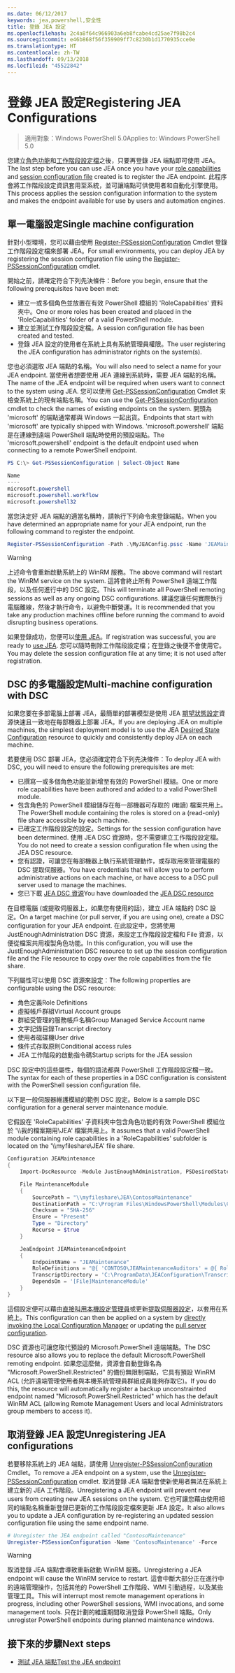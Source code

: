 ```yaml
---
ms.date: 06/12/2017
keywords: jea,powershell,安全性
title: 登錄 JEA 設定
ms.openlocfilehash: 2c4a8f64c966903a6eb8fcabe4cd25ae7f98b2c4
ms.sourcegitcommit: e46b868f56f359909ff7c8230b1d1770935cce0e
ms.translationtype: HT
ms.contentlocale: zh-TW
ms.lasthandoff: 09/13/2018
ms.locfileid: "45522842"
---
```

# <a name="registering-jea-configurations"></a><span data-ttu-id="fb0d6-103">登錄 JEA 設定</span><span class="sxs-lookup"><span data-stu-id="fb0d6-103">Registering JEA Configurations</span></span>

> <span data-ttu-id="fb0d6-104">適用對象：Windows PowerShell 5.0</span><span class="sxs-lookup"><span data-stu-id="fb0d6-104">Applies to: Windows PowerShell 5.0</span></span>

<span data-ttu-id="fb0d6-105">您建立[角色功能](role-capabilities.md)和[工作階段設定檔](session-configurations.md)之後，只要再登錄 JEA 端點即可使用 JEA。</span><span class="sxs-lookup"><span data-stu-id="fb0d6-105">The last step before you can use JEA once you have your [role capabilities](role-capabilities.md) and [session configuration file](session-configurations.md) created is to register the JEA endpoint.</span></span>
<span data-ttu-id="fb0d6-106">此程序會將工作階段設定資訊套用至系統，並可讓端點可供使用者和自動化引擎使用。</span><span class="sxs-lookup"><span data-stu-id="fb0d6-106">This process applies the session configuration information to the system and makes the endpoint available for use by users and automation engines.</span></span>

## <a name="single-machine-configuration"></a><span data-ttu-id="fb0d6-107">單一電腦設定</span><span class="sxs-lookup"><span data-stu-id="fb0d6-107">Single machine configuration</span></span>

<span data-ttu-id="fb0d6-108">針對小型環境，您可以藉由使用 [Register-PSSessionConfiguration](https://msdn.microsoft.com/powershell/reference/5.1/microsoft.powershell.core/register-pssessionconfiguration) Cmdlet 登錄工作階段設定檔來部署 JEA。</span><span class="sxs-lookup"><span data-stu-id="fb0d6-108">For small environments, you can deploy JEA by registering the session configuration file using the [Register-PSSessionConfiguration](https://msdn.microsoft.com/powershell/reference/5.1/microsoft.powershell.core/register-pssessionconfiguration) cmdlet.</span></span>

<span data-ttu-id="fb0d6-109">開始之前，請確定符合下列先決條件：</span><span class="sxs-lookup"><span data-stu-id="fb0d6-109">Before you begin, ensure that the following prerequisites have been met:</span></span>
- <span data-ttu-id="fb0d6-110">建立一或多個角色並放置在有效 PowerShell 模組的 'RoleCapabilities' 資料夾中。</span><span class="sxs-lookup"><span data-stu-id="fb0d6-110">One or more roles has been created and placed in the 'RoleCapabilities' folder of a valid PowerShell module.</span></span>
- <span data-ttu-id="fb0d6-111">建立並測試工作階段設定檔。</span><span class="sxs-lookup"><span data-stu-id="fb0d6-111">A session configuration file has been created and tested.</span></span>
- <span data-ttu-id="fb0d6-112">登錄 JEA 設定的使用者在系統上具有系統管理員權限。</span><span class="sxs-lookup"><span data-stu-id="fb0d6-112">The user registering the JEA configuration has administrator rights on the system(s).</span></span>

<span data-ttu-id="fb0d6-113">您也必須選取 JEA 端點的名稱。</span><span class="sxs-lookup"><span data-stu-id="fb0d6-113">You will also need to select a name for your JEA endpoint.</span></span>
<span data-ttu-id="fb0d6-114">當使用者想要使用 JEA 連線到系統時，需要 JEA 端點的名稱。</span><span class="sxs-lookup"><span data-stu-id="fb0d6-114">The name of the JEA endpoint will be required when users want to connect to the system using JEA.</span></span>
<span data-ttu-id="fb0d6-115">您可以使用 [Get-PSSessionConfiguration](https://msdn.microsoft.com/powershell/reference/5.1/microsoft.powershell.core/get-pssessionconfiguration) Cmdlet 來檢查系統上的現有端點名稱。</span><span class="sxs-lookup"><span data-stu-id="fb0d6-115">You can use the [Get-PSSessionConfiguration](https://msdn.microsoft.com/powershell/reference/5.1/microsoft.powershell.core/get-pssessionconfiguration) cmdlet to check the names of existing endpoints on the system.</span></span>
<span data-ttu-id="fb0d6-116">開頭為 'microsoft' 的端點通常都與 Windows 一起出貨。</span><span class="sxs-lookup"><span data-stu-id="fb0d6-116">Endpoints that start with 'microsoft' are typically shipped with Windows.</span></span>
<span data-ttu-id="fb0d6-117">'microsoft.powershell' 端點是在連線到遠端 PowerShell 端點時使用的預設端點。</span><span class="sxs-lookup"><span data-stu-id="fb0d6-117">The 'microsoft.powershell' endpoint is the default endpoint used when connecting to a remote PowerShell endpoint.</span></span>

```powershell
PS C:\> Get-PSSessionConfiguration | Select-Object Name

Name
----
microsoft.powershell
microsoft.powershell.workflow
microsoft.powershell32
```

<span data-ttu-id="fb0d6-118">當您決定好 JEA 端點的適當名稱時，請執行下列命令來登錄端點。</span><span class="sxs-lookup"><span data-stu-id="fb0d6-118">When you have determined an appropriate name for your JEA endpoint, run the following command to register the endpoint.</span></span>

```powershell
Register-PSSessionConfiguration -Path .\MyJEAConfig.pssc -Name 'JEAMaintenance' -Force
```

> [!WARNING]
> <span data-ttu-id="fb0d6-119">上述命令會重新啟動系統上的 WinRM 服務。</span><span class="sxs-lookup"><span data-stu-id="fb0d6-119">The above command will restart the WinRM service on the system.</span></span>
> <span data-ttu-id="fb0d6-120">這將會終止所有 PowerShell 遠端工作階段，以及任何進行中的 DSC 設定。</span><span class="sxs-lookup"><span data-stu-id="fb0d6-120">This will terminate all PowerShell remoting sessions as well as any ongoing DSC configurations.</span></span>
> <span data-ttu-id="fb0d6-121">建議您讓任何實際執行電腦離線，然後才執行命令，以避免中斷營運。</span><span class="sxs-lookup"><span data-stu-id="fb0d6-121">It is recommended that you take any production machines offline before running the command to avoid disrupting business operations.</span></span>

<span data-ttu-id="fb0d6-122">如果登錄成功，您便可以[使用 JEA](using-jea.md)。</span><span class="sxs-lookup"><span data-stu-id="fb0d6-122">If registration was successful, you are ready to [use JEA](using-jea.md).</span></span>
<span data-ttu-id="fb0d6-123">您可以隨時刪除工作階段設定檔；在登錄之後便不會使用它。</span><span class="sxs-lookup"><span data-stu-id="fb0d6-123">You may delete the session configuration file at any time; it is not used after registration.</span></span>

## <a name="multi-machine-configuration-with-dsc"></a><span data-ttu-id="fb0d6-124">DSC 的多電腦設定</span><span class="sxs-lookup"><span data-stu-id="fb0d6-124">Multi-machine configuration with DSC</span></span>

<span data-ttu-id="fb0d6-125">如果您要在多部電腦上部署 JEA，最簡單的部署模型是使用 JEA [期望狀態設定](https://msdn.microsoft.com/powershell/dsc/overview)資源快速且一致地在每部機器上部署 JEA。</span><span class="sxs-lookup"><span data-stu-id="fb0d6-125">If you are deploying JEA on multiple machines, the simplest deployment model is to use the JEA [Desired State Configuration](https://msdn.microsoft.com/powershell/dsc/overview) resource to quickly and consistently deploy JEA on each machine.</span></span>

<span data-ttu-id="fb0d6-126">若要使用 DSC 部署 JEA，您必須確定符合下列先決條件︰</span><span class="sxs-lookup"><span data-stu-id="fb0d6-126">To deploy JEA with DSC, you will need to ensure the following prerequisites are met:</span></span>
- <span data-ttu-id="fb0d6-127">已撰寫一或多個角色功能並新增至有效的 PowerShell 模組。</span><span class="sxs-lookup"><span data-stu-id="fb0d6-127">One or more role capabilities have been authored and added to a valid PowerShell module.</span></span>
- <span data-ttu-id="fb0d6-128">包含角色的 PowerShell 模組儲存在每一部機器可存取的 (唯讀) 檔案共用上。</span><span class="sxs-lookup"><span data-stu-id="fb0d6-128">The PowerShell module containing the roles is stored on a (read-only) file share accessible by each machine.</span></span>
- <span data-ttu-id="fb0d6-129">已確定工作階段設定的設定。</span><span class="sxs-lookup"><span data-stu-id="fb0d6-129">Settings for the session configuration have been determined.</span></span> <span data-ttu-id="fb0d6-130">使用 JEA DSC 資源時，您不需要建立工作階段設定檔。</span><span class="sxs-lookup"><span data-stu-id="fb0d6-130">You do not need to create a session configuration file when using the JEA DSC resource.</span></span>
- <span data-ttu-id="fb0d6-131">您有認證，可讓您在每部機器上執行系統管理動作，或存取用來管理電腦的 DSC 提取伺服器。</span><span class="sxs-lookup"><span data-stu-id="fb0d6-131">You have credentials that will allow you to perform administrative actions on each machine, or have access to a DSC pull server used to manage the machines.</span></span>
- <span data-ttu-id="fb0d6-132">您已下載 [JEA DSC 資源](https://github.com/PowerShell/JEA/tree/master/DSC%20Resource)</span><span class="sxs-lookup"><span data-stu-id="fb0d6-132">You have downloaded the [JEA DSC resource](https://github.com/PowerShell/JEA/tree/master/DSC%20Resource)</span></span>

<span data-ttu-id="fb0d6-133">在目標電腦 (或提取伺服器上，如果您有使用的話)，建立 JEA 端點的 DSC 設定。</span><span class="sxs-lookup"><span data-stu-id="fb0d6-133">On a target machine (or pull server, if you are using one), create a DSC configuration for your JEA endpoint.</span></span>
<span data-ttu-id="fb0d6-134">在此設定中，您將使用 JustEnoughAdministration DSC 資源，來設定工作階段設定檔和 File 資源，以便從檔案共用複製角色功能。</span><span class="sxs-lookup"><span data-stu-id="fb0d6-134">In this configuration, you will use the JustEnoughAdministration DSC resource to set up the session configuration file and the File resource to copy over the role capabilities from the file share.</span></span>

<span data-ttu-id="fb0d6-135">下列屬性可以使用 DSC 資源來設定︰</span><span class="sxs-lookup"><span data-stu-id="fb0d6-135">The following properties are configurable using the DSC resource:</span></span>
- <span data-ttu-id="fb0d6-136">角色定義</span><span class="sxs-lookup"><span data-stu-id="fb0d6-136">Role Definitions</span></span>
- <span data-ttu-id="fb0d6-137">虛擬帳戶群組</span><span class="sxs-lookup"><span data-stu-id="fb0d6-137">Virtual Account groups</span></span>
- <span data-ttu-id="fb0d6-138">群組受管理的服務帳戶名稱</span><span class="sxs-lookup"><span data-stu-id="fb0d6-138">Group Managed Service Account name</span></span>
- <span data-ttu-id="fb0d6-139">文字記錄目錄</span><span class="sxs-lookup"><span data-stu-id="fb0d6-139">Transcript directory</span></span>
- <span data-ttu-id="fb0d6-140">使用者磁碟機</span><span class="sxs-lookup"><span data-stu-id="fb0d6-140">User drive</span></span>
- <span data-ttu-id="fb0d6-141">條件式存取原則</span><span class="sxs-lookup"><span data-stu-id="fb0d6-141">Conditional access rules</span></span>
- <span data-ttu-id="fb0d6-142">JEA 工作階段的啟動指令碼</span><span class="sxs-lookup"><span data-stu-id="fb0d6-142">Startup scripts for the JEA session</span></span>

<span data-ttu-id="fb0d6-143">DSC 設定中的這些屬性，每個的語法都與 PowerShell 工作階段設定檔一致。</span><span class="sxs-lookup"><span data-stu-id="fb0d6-143">The syntax for each of these properties in a DSC configuration is consistent with the PowerShell session configuration file.</span></span>

<span data-ttu-id="fb0d6-144">以下是一般伺服器維護模組的範例 DSC 設定。</span><span class="sxs-lookup"><span data-stu-id="fb0d6-144">Below is a sample DSC configuration for a general server maintenance module.</span></span>

<span data-ttu-id="fb0d6-145">它假設在 'RoleCapabilities' 子資料夾中包含角色功能的有效 PowerShell 模組位於 '\\\\我的檔案期用\\JEA' 檔案共用上。</span><span class="sxs-lookup"><span data-stu-id="fb0d6-145">It assumes that a valid PowerShell module containing role capabilities in a 'RoleCapabilities' subfolder is located on the '\\\\myfileshare\\JEA' file share.</span></span>


```powershell
Configuration JEAMaintenance
{
    Import-DscResource -Module JustEnoughAdministration, PSDesiredStateConfiguration

    File MaintenanceModule
    {
        SourcePath = "\\myfileshare\JEA\ContosoMaintenance"
        DestinationPath = "C:\Program Files\WindowsPowerShell\Modules\ContosoMaintenance"
        Checksum = "SHA-256"
        Ensure = "Present"
        Type = "Directory"
        Recurse = $true
    }

    JeaEndpoint JEAMaintenanceEndpoint
    {
        EndpointName = "JEAMaintenance"
        RoleDefinitions = "@{ 'CONTOSO\JEAMaintenanceAuditors' = @{ RoleCapabilities = 'GeneralServerMaintenance-Audit' }; 'CONTOSO\JEAMaintenanceAdmins' = @{ RoleCapabilities = 'GeneralServerMaintenance-Audit', 'GeneralServerMaintenance-Admin' } }"
        TranscriptDirectory = 'C:\ProgramData\JEAConfiguration\Transcripts'
        DependsOn = '[File]MaintenanceModule'
    }
}
```

<span data-ttu-id="fb0d6-146">這個設定便可以藉由[直接叫用本機設定管理員](https://msdn.microsoft.com/powershell/dsc/metaconfig)或更新[提取伺服器設定](https://msdn.microsoft.com/powershell/dsc/pullserver)，以套用在系統上。</span><span class="sxs-lookup"><span data-stu-id="fb0d6-146">This configuration can then be applied on a system by [directly invoking the Local Configuration Manager](https://msdn.microsoft.com/powershell/dsc/metaconfig) or updating the [pull server configuration](https://msdn.microsoft.com/powershell/dsc/pullserver).</span></span>

<span data-ttu-id="fb0d6-147">DSC 資源也可讓您取代預設的 Microsoft.PowerShell 遠端端點。</span><span class="sxs-lookup"><span data-stu-id="fb0d6-147">The DSC resource also allows you to replace the default Microsoft.PowerShell remoting endpoint.</span></span>
<span data-ttu-id="fb0d6-148">如果您這麼做，資源會自動登錄名為 "Microsoft.PowerShell.Restricted" 的備份無限制端點，它具有預設 WinRM ACL (允許遠端管理使用者與本機系統管理員群組成員能夠存取它)。</span><span class="sxs-lookup"><span data-stu-id="fb0d6-148">If you do this, the resource will automatically register a backup unconstrainted endpoint named "Microsoft.PowerShell.Restricted" which has the default WinRM ACL (allowing Remote Management Users and local Administrators group members to access it).</span></span>

## <a name="unregistering-jea-configurations"></a><span data-ttu-id="fb0d6-149">取消登錄 JEA 設定</span><span class="sxs-lookup"><span data-stu-id="fb0d6-149">Unregistering JEA configurations</span></span>

<span data-ttu-id="fb0d6-150">若要移除系統上的 JEA 端點，請使用 [Unregister-PSSessionConfiguration](https://msdn.microsoft.com/powershell/reference/5.1/microsoft.powershell.core/Unregister-PSSessionConfiguration) Cmdlet。</span><span class="sxs-lookup"><span data-stu-id="fb0d6-150">To remove a JEA endpoint on a system, use the [Unregister-PSSessionConfiguration](https://msdn.microsoft.com/powershell/reference/5.1/microsoft.powershell.core/Unregister-PSSessionConfiguration) cmdlet.</span></span>
<span data-ttu-id="fb0d6-151">取消登錄 JEA 端點會使新使用者無法在系統上建立新的 JEA 工作階段。</span><span class="sxs-lookup"><span data-stu-id="fb0d6-151">Unregistering a JEA endpoint will prevent new users from creating new JEA sessions on the system.</span></span>
<span data-ttu-id="fb0d6-152">它也可讓您藉由使用相同的端點名稱重新登錄已更新的工作階段設定檔來更新 JEA 設定。</span><span class="sxs-lookup"><span data-stu-id="fb0d6-152">It also allows you to update a JEA configuration by re-registering an updated session configuration file using the same endpoint name.</span></span>

```powershell
# Unregister the JEA endpoint called "ContosoMaintenance"
Unregister-PSSessionConfiguration -Name 'ContosoMaintenance' -Force
```

> [!WARNING]
> <span data-ttu-id="fb0d6-153">取消登錄 JEA 端點會導致重新啟動 WinRM 服務。</span><span class="sxs-lookup"><span data-stu-id="fb0d6-153">Unregistering a JEA endpoint will cause the WinRM service to restart.</span></span>
> <span data-ttu-id="fb0d6-154">這會中斷大部分正在進行中的遠端管理操作，包括其他的 PowerShell 工作階段、WMI 引動過程，以及某些管理工具。</span><span class="sxs-lookup"><span data-stu-id="fb0d6-154">This will interrupt most remote management operations in progress, including other PowerShell sessions, WMI invocations, and some management tools.</span></span>
> <span data-ttu-id="fb0d6-155">只在計劃的維護期間取消登錄 PowerShell 端點。</span><span class="sxs-lookup"><span data-stu-id="fb0d6-155">Only unregister PowerShell endpoints during planned maintenance windows.</span></span>

## <a name="next-steps"></a><span data-ttu-id="fb0d6-156">接下來的步驟</span><span class="sxs-lookup"><span data-stu-id="fb0d6-156">Next steps</span></span>

- [<span data-ttu-id="fb0d6-157">測試 JEA 端點</span><span class="sxs-lookup"><span data-stu-id="fb0d6-157">Test the JEA endpoint</span></span>](using-jea.md)